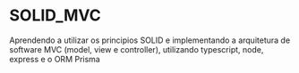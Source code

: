 # SOLID_MVC
Aprendendo a utilizar os principios SOLID e implementando a arquitetura de software MVC (model, view e controller), utilizando typescript, node, express e o ORM Prisma
